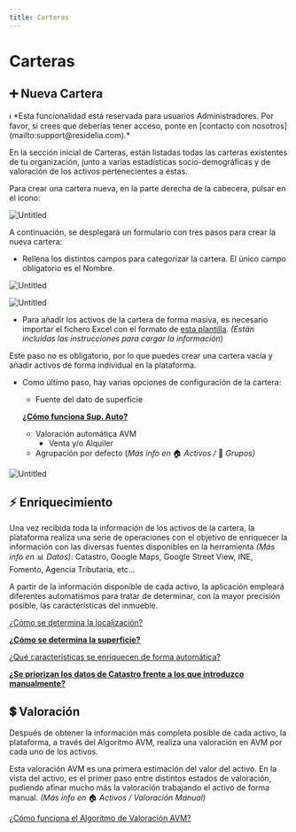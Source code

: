 ```yaml
---
title: Carteras
---
```

# Carteras

## ➕ Nueva Cartera

<aside>
ℹ️ *Esta funcionalidad está reservada para usuarios Administradores. Por favor, si crees que deberías tener acceso, ponte en [contacto con nosotros](mailto:support@residelia.com).*

</aside>

En la sección inicial de Carteras, están listadas todas las carteras existentes de tu organización, junto a varias estadísticas socio-demográficas y de valoración de los activos pertenecientes a éstas.

Para crear una cartera nueva, en la parte derecha de la cabecera, pulsar en el icono:

![Untitled](/assets/img/Carteras/Untitled.png)

A continuación, se desplegará un formulario con tres pasos para crear la nueva cartera:

- Rellena los distintos campos para categorizar la cartera. El único campo obligatorio es el Nombre.

![Untitled](/assets/img/Carteras/Untitled%201.png)

![Untitled](/assets/img/Carteras/Untitled%202.png)

- Para añadir los activos de la cartera de forma masiva, es necesario importar el fichero Excel con el formato de [esta plantilla](https://s3.eu-west-1.amazonaws.com/residelia.resources/templates/prod/DT_Template_RESIDELIA.xlsx). *(Están incluidas las instrucciones para cargar la información*)

Este paso no es obligatorio, por lo que puedes crear una cartera vacía y añadir activos de forma individual en la plataforma.

- Como último paso, hay varias opciones de configuración de la cartera:
    - Fuente del dato de superficie
    
    [**¿Cómo funciona Sup. Auto?**](https://www.notion.so/C-mo-funciona-Sup-Auto-95dcdc0c4ef6446290fb5f74b0290660)
    
    - Valoración automática AVM
        - Venta y/o Alquiler
    - Agrupación por defecto (*Más info en* 🏠 *Activos /* 🏢 *Grupos)*
        
        

![Untitled](/assets/img/Carteras/Untitled%203.png)

## ⚡ Enriquecimiento

Una vez recibida toda la información de los activos de la cartera, la plataforma realiza una serie de operaciones con el objetivo de enriquecer la información con las diversas fuentes disponibles en la herramienta *(Más info en* 📊 *Datos)*: Catastro, Google Maps, Google Street View, INE, Fomento, Agencia Tributaria, etc…

A partir de la información disponible de cada activo, la aplicación empleará diferentes automatismos para tratar de determinar, con la mayor precisión posible, las características del inmueble.

[¿Cómo se determina la localización?](https://www.notion.so/C-mo-se-determina-la-localizaci-n-8af8550751da45198c73c31285f89914)

[**¿Cómo se determina la superficie?**](https://www.notion.so/C-mo-se-determina-la-superficie-b99ac654c0974fb8a471be812f36ec4c)

[¿Qué características se enriquecen de forma automática?](https://www.notion.so/Qu-caracter-sticas-se-enriquecen-de-forma-autom-tica-64bdf090a3a44a538e749978ebdb2fc7)

[**¿Se priorizan los datos de Catastro frente a los que introduzco manualmente?**](https://www.notion.so/Se-priorizan-los-datos-de-Catastro-frente-a-los-que-introduzco-manualmente-5e173dc4db2545ea96f25c7495214e1d)

## 💲 Valoración

Después de obtener la información más completa posible de cada activo, la plataforma, a través del Algoritmo AVM, realiza una valoración en AVM por cada uno de los activos.

Esta valoración AVM es una primera estimación del valor del activo. En la vista del activo, es el primer paso entre distintos estados de valoración, pudiendo afinar mucho más la valoración trabajando el activo de forma manual. *(Más info en* 🏠 *Activos / Valoración Manual)*

[¿Cómo funciona el Algoritmo de Valoración AVM?](https://www.notion.so/C-mo-funciona-el-Algoritmo-de-Valoraci-n-AVM-14ade25d615442aaaf7c8e0f6d2a4307)